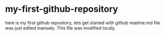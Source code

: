 # my-first-github-repository
here is my first github repository, lets get started with github
readme.md file was just edited manualy. This file was modified localy.

